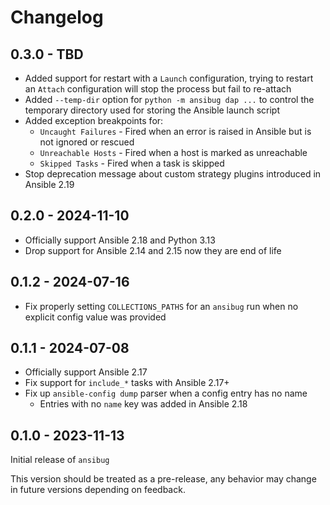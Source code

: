 # Changelog

## 0.3.0 - TBD

+ Added support for restart with a `Launch` configuration, trying to restart an `Attach` configuration will stop the process but fail to re-attach
+ Added `--temp-dir` option for `python -m ansibug dap ...` to control the temporary directory used for storing the Ansible launch script
+ Added exception breakpoints for:
  + `Uncaught Failures` - Fired when an error is raised in Ansible but is not ignored or rescued
  + `Unreachable Hosts` - Fired when a host is marked as unreachable
  + `Skipped Tasks` - Fired when a task is skipped
+ Stop deprecation message about custom strategy plugins introduced in Ansible 2.19

## 0.2.0 - 2024-11-10

+ Officially support Ansible 2.18 and Python 3.13
+ Drop support for Ansible 2.14 and 2.15 now they are end of life

## 0.1.2 - 2024-07-16

+ Fix properly setting `COLLECTIONS_PATHS` for an `ansibug` run when no explicit config value was provided

## 0.1.1 - 2024-07-08

+ Officially support Ansible 2.17
+ Fix support for `include_*` tasks with Ansible 2.17+
+ Fix up `ansible-config dump` parser when a config entry has no name
  + Entries with no `name` key was added in Ansible 2.18

## 0.1.0 - 2023-11-13

Initial release of `ansibug`

This version should be treated as a pre-release, any behavior may change in future versions depending on feedback.
